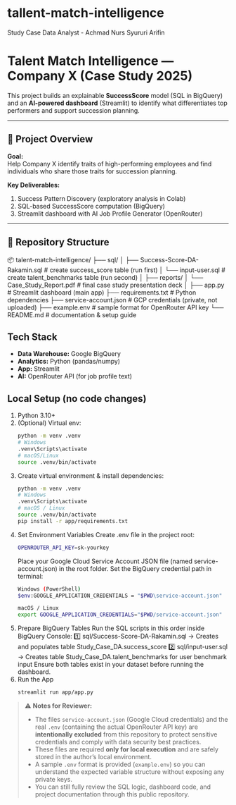 # tallent-match-intelligence
Study Case Data Analyst - Achmad Nurs Syururi Arifin

# Talent Match Intelligence — Company X (Case Study 2025)

This project builds an explainable **SuccessScore** model (SQL in BigQuery) and an **AI-powered dashboard** (Streamlit) to identify what differentiates top performers and support succession planning.

---

## 🚀 Project Overview

**Goal:**  
Help Company X identify traits of high-performing employees and find individuals who share those traits for succession planning.

**Key Deliverables:**
1. Success Pattern Discovery (exploratory analysis in Colab)
2. SQL-based SuccessScore computation (BigQuery)
3. Streamlit dashboard with AI Job Profile Generator (OpenRouter)

---

## 🧩 Repository Structure
📦 talent-match-intelligence/
├── sql/
│   ├── Success-Score-DA-Rakamin.sql      # create success_score table (run first)
│   └── input-user.sql                    # create talent_benchmarks table (run second)
│
├── reports/
│   └── Case_Study_Report.pdf             # final case study presentation deck
│
├── app.py                                # Streamlit dashboard (main app)
├── requirements.txt                      # Python dependencies
├── service-account.json                  # GCP credentials (private, not uploaded)
├── example.env                           # sample format for OpenRouter API key
└── README.md                             # documentation & setup guide

## Tech Stack
- **Data Warehouse:** Google BigQuery
- **Analytics:** Python (pandas/numpy)
- **App:** Streamlit
- **AI:** OpenRouter API (for job profile text)

## Local Setup (no code changes)
1. Python 3.10+  
2. (Optional) Virtual env:
   ```bash
   python -m venv .venv
   # Windows
   .venv\Scripts\activate
   # macOS/Linux
   source .venv/bin/activate
3. Create virtual environment & install dependencies:
   ```bash
   python -m venv .venv
   # Windows
   .venv\Scripts\activate
   # macOS / Linux
   source .venv/bin/activate
   pip install -r app/requirements.txt
4. Set Environment Variables
   Create .env file in the project root:
   ```bash
   OPENROUTER_API_KEY=sk-yourkey
   ```
   Place your Google Cloud Service Account JSON file (named service-account.json) in the root folder.
   Set the BigQuery credential path in terminal:
   ```bash
   Windows (PowerShell)
   $env:GOOGLE_APPLICATION_CREDENTIALS = "$PWD\service-account.json"

   macOS / Linux
   export GOOGLE_APPLICATION_CREDENTIALS="$PWD/service-account.json"
   ```
5. Prepare BigQuery Tables
   Run the SQL scripts in this order inside BigQuery Console:
   1️⃣ sql/Success-Score-DA-Rakamin.sql
   → Creates and populates table Study_Case_DA.success_score
   2️⃣ sql/input-user.sql
   → Creates table Study_Case_DA.talent_benchmarks for user benchmark input
   Ensure both tables exist in your dataset before running the dashboard.
6. Run the App
   ```bash
   streamlit run app/app.py
   ```

> ⚠️ **Notes for Reviewer:**  
> - The files `service-account.json` (Google Cloud credentials) and the real `.env` (containing the actual OpenRouter API key) are **intentionally excluded** from this repository to protect sensitive credentials and comply with data security best practices.  
> - These files are required **only for local execution** and are safely stored in the author’s local environment.  
> - A sample `.env` format is provided (`example.env`) so you can understand the expected variable structure without exposing any private keys.
> - You can still fully review the SQL logic, dashboard code, and project documentation through this public repository.
